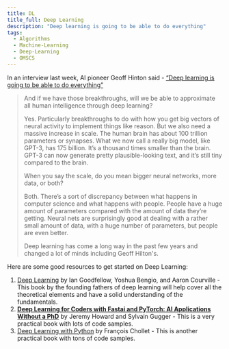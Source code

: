 ```yaml
---
title: DL
title_full: Deep Learning
description: "Deep learning is going to be able to do everything"
tags:
  - Algorithms
  - Machine-Learning
  - Deep-Learning
  - OMSCS
---
```


In an interview last week, AI pioneer Geoff Hinton said - 
[“Deep learning is going to be able to do everything”](https://www.technologyreview.com/2020/11/03/1011616/ai-godfather-geoffrey-hinton-deep-learning-will-do-everything/)


> And if we have those breakthroughs, will we be able to approximate all human intelligence through deep learning?
> 
> Yes. Particularly breakthroughs to do with how you get big vectors of neural activity to implement things like reason. But we also need a massive increase in scale. The human brain has about 100 trillion parameters or synapses. What we now call a really big model, like GPT-3, has 175 billion. It’s a thousand times smaller than the brain. GPT-3 can now generate pretty plausible-looking text, and it’s still tiny compared to the brain.
> 
> When you say the scale, do you mean bigger neural networks, more data, or both?
>
> Both. There’s a sort of discrepancy between what happens in computer science and what happens with people. People have a huge amount of parameters compared with the amount of data they’re getting. Neural nets are surprisingly good at dealing with a rather small amount of data, with a huge number of parameters, but people are even better.
> 
> Deep learning has come a long way in the past few years and changed a lot of minds including Geoff Hilton's.

Here are some good resources to get started on Deep Learning:
1. [Deep Learning](https://amzn.to/3nga6Ma) by Ian Goodfellow, Yoshua Bengio, and Aaron Courville - This book by the founding fathers of deep learning will help cover all the theoretical elements and have a solid understanding of the fundamentals.
2. **[Deep Learning for Coders with Fastai and PyTorch: AI Applications Without a PhD](https://amzn.to/36CBdKV)** by Jeremy Howard and Sylvain Gugger - This is a very practical book with lots of code samples.
3. [Deep Learning with Python](https://amzn.to/35t7Qew) by François Chollet - This is another practical book with tons of code samples.

